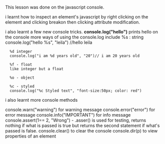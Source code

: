 This lesson was done on the javascript console.

i learnt how to inspect an element's javascript by right clicking on the element and clicking breakon then clicking attribute modification.

i also learnt a few new console tricks.
**console.log("hello")** prints hello on the console 
more ways of using the console.log include
      %s : string
      console.log("hello %s", "leila") //hello leila
      
      %d integer
      console.log("i am %d years old", "20")// i am 20 years old
      
      %f - float
      like integer but a float
      
      %o - object
      
      %c - styled
      console.log("%c Styled text", "font-size:50px; color: red")
      
 
 i also learnt more console methods
 
 console.warn("warning") for warning message
 console.error("error") for error message
 console.info("IMPORTANT") for info message
 console.assert(1== 2, "Wrong") - .asser() is used for testing, returns nothing if what is passed is true but returns the second statement if what's passed is false.
 console.clear()  to clear the console
 console.dir(p)  to view properties of an element
 
 
